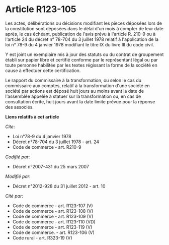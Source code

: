 # Article R123-105

Les actes, délibérations ou décisions modifiant les pièces déposées lors de la constitution sont déposées dans le délai d'un
mois à compter de leur date après, le cas échéant, publication de l'avis prévu à l'article R. 210-9 ou à l'article 24 du
décret n° 78-704 du 3 juillet 1978 relatif à l'application de la loi n° 78-9 du 4 janvier 1978 modifiant le titre IX du livre
III du code civil. 

Y est joint un exemplaire mis à jour des statuts ou du contrat de groupement établi sur papier libre et certifié conforme par
le représentant légal ou par toute personne habilitée par les textes régissant la forme de la société en cause à effectuer
cette certification. 

Le rapport du commissaire à la transformation, ou selon le cas du commissaire aux comptes, relatif à la transformation d'une
société en société par actions est déposé huit jours au moins avant la date de l'assemblée appelée à statuer sur la
transformation ou, en cas de consultation écrite, huit jours avant la date limite prévue pour la réponse des associés.

**Liens relatifs à cet article**

_Cite_:

  - Loi n°78-9 du 4 janvier 1978
  - Décret n°78-704 du 3 juillet 1978 - art. 24
  - Code de commerce - art. R210-9

_Codifié par_:

  - Décret n°2007-431 du 25 mars 2007

_Modifié par_:

  - Décret n°2012-928 du 31 juillet 2012 - art. 10

_Cité par_:

  - Code de commerce - art. R123-107 (V)
  - Code de commerce - art. R123-108 (V)
  - Code de commerce - art. R123-109 (V)
  - Code de commerce - art. R123-110 (VD)
  - Code de commerce - art. R123-119 (V)
  - Code de commerce. - art. R123-106 (V)
  - Code rural - art. R323-19 (V)

